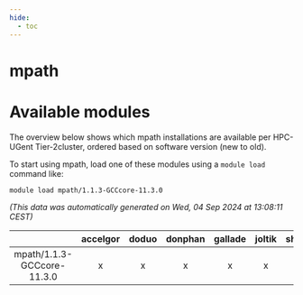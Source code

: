 ```yaml
---
hide:
  - toc
---
```


mpath
=====

# Available modules


The overview below shows which mpath installations are available per HPC-UGent Tier-2cluster, ordered based on software version (new to old).

To start using mpath, load one of these modules using a `module load` command like:

```shell
module load mpath/1.1.3-GCCcore-11.3.0
```

*(This data was automatically generated on Wed, 04 Sep 2024 at 13:08:11 CEST)*  

| |accelgor|doduo|donphan|gallade|joltik|shinx|skitty|
| :---: | :---: | :---: | :---: | :---: | :---: | :---: | :---: |
|mpath/1.1.3-GCCcore-11.3.0|x|x|x|x|x|-|x|
